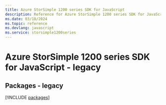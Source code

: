 ```yaml
---
title: Azure StorSimple 1200 series SDK for JavaScript
description: Reference for Azure StorSimple 1200 series SDK for JavaScript
ms.date: 03/18/2024
ms.topic: reference
ms.devlang: javascript
ms.service: storsimple1200series
---
```

# Azure StorSimple 1200 series SDK for JavaScript - legacy
## Packages - legacy
[!INCLUDE [packages](storsimple-1200-series-index.md)]